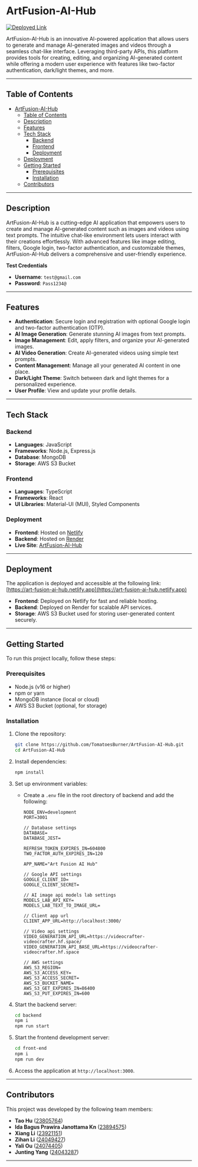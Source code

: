 # ArtFusion-AI-Hub

<a href="https://art-fusion-ai-hub.netlify.app" target="_blank">
  <img src="https://img.shields.io/badge/Deployed%20Link-Click%20Here-brightgreen" alt="Deployed Link">
</a>

<br/>

ArtFusion-AI-Hub is an innovative AI-powered application that allows users to generate and manage AI-generated images and videos through a seamless chat-like interface. Leveraging third-party APIs, this platform provides tools for creating, editing, and organizing AI-generated content while offering a modern user experience with features like two-factor authentication, dark/light themes, and more.

---

## Table of Contents

-   [ArtFusion-AI-Hub](#artfusion-ai-hub)
    -   [Table of Contents](#table-of-contents)
    -   [Description](#description)
    -   [Features](#features)
    -   [Tech Stack](#tech-stack)
        -   [Backend](#backend)
        -   [Frontend](#frontend)
        -   [Deployment](#deployment)
    -   [Deployment](#deployment-1)
    -   [Getting Started](#getting-started)
        -   [Prerequisites](#prerequisites)
        -   [Installation](#installation)
    -   [Contributors](#contributors)

---

## Description

ArtFusion-AI-Hub is a cutting-edge AI application that empowers users to create and manage AI-generated content such as images and videos using text prompts. The intuitive chat-like environment lets users interact with their creations effortlessly. With advanced features like image editing, filters, Google login, two-factor authentication, and customizable themes, ArtFusion-AI-Hub delivers a comprehensive and user-friendly experience.

**Test Credentials**

-   **Username**: `test@gmail.com`
-   **Password**: `Pass1234@`

---

## Features

-   **Authentication**: Secure login and registration with optional Google login and two-factor authentication (OTP).
-   **AI Image Generation**: Generate stunning AI images from text prompts.
-   **Image Management**: Edit, apply filters, and organize your AI-generated images.
-   **AI Video Generation**: Create AI-generated videos using simple text prompts.
-   **Content Management**: Manage all your generated AI content in one place.
-   **Dark/Light Theme**: Switch between dark and light themes for a personalized experience.
-   **User Profile**: View and update your profile details.

---

## Tech Stack

### Backend

-   **Languages**: JavaScript
-   **Frameworks**: Node.js, Express.js
-   **Database**: MongoDB
-   **Storage**: AWS S3 Bucket

### Frontend

-   **Languages**: TypeScript
-   **Frameworks**: React
-   **UI Libraries**: Material-UI (MUI), Styled Components

### Deployment

-   **Frontend**: Hosted on [Netlify](https://www.netlify.com/)
-   **Backend**: Hosted on [Render](https://render.com/)
-   **Live Site**: [ArtFusion-AI-Hub](https://art-fusion-ai-hub.netlify.app)

---

## Deployment

The application is deployed and accessible at the following link:  
[https://art-fusion-ai-hub.netlify.app](https://art-fusion-ai-hub.netlify.app)

-   **Frontend**: Deployed on Netlify for fast and reliable hosting.
-   **Backend**: Deployed on Render for scalable API services.
-   **Storage**: AWS S3 Bucket used for storing user-generated content securely.

---

## Getting Started

To run this project locally, follow these steps:

### Prerequisites

-   Node.js (v16 or higher)
-   npm or yarn
-   MongoDB instance (local or cloud)
-   AWS S3 Bucket (optional, for storage)

### Installation

1. Clone the repository:
    ```bash
    git clone https://github.com/TomatoesBurner/ArtFusion-AI-Hub.git
    cd ArtFusion-AI-Hub
    ```
2. Install dependencies:
    ```bash
    npm install
    ```
3. Set up environment variables:

    - Create a `.env` file in the root directory of backend and add the following:

        ```env
        NODE_ENV=development
        PORT=3001

        // Database settings
        DATABASE=
        DATABASE_JEST=

        REFRESH_TOKEN_EXPIRES_IN=604800
        TWO_FACTOR_AUTH_EXPIRES_IN=120

        APP_NAME="Art Fusion AI Hub"

        // Google API settings
        GOOGLE_CLIENT_ID=
        GOOGLE_CLIENT_SECRET=

        // AI image api models lab settings
        MODELS_LAB_API_KEY=
        MODELS_LAB_TEXT_TO_IMAGE_URL=

        // Client app url
        CLIENT_APP_URL=http://localhost:3000/

        // Video api settings
        VIDEO_GENERATION_API_URL=https://videocrafter-videocrafter.hf.space/
        VIDEO_GENERATION_API_BASE_URL=https://videocrafter-videocrafter.hf.space

        // AWS settings
        AWS_S3_REGION=
        AWS_S3_ACCESS_KEY=
        AWS_S3_ACCESS_SECRET=
        AWS_S3_BUCKET_NAME=
        AWS_S3_GET_EXPIRES_IN=86400
        AWS_S3_PUT_EXPIRES_IN=600
        ```

4. Start the backend server:
    ```bash
    cd backend
    npm i
    npm run start
    ```
5. Start the frontend development server:

    ```bash
    cd front-end
    npm i
    npm run dev
    ```

6. Access the application at `http://localhost:3000`.

---

## Contributors

This project was developed by the following team members:

-   **Tao Hu** ([23805764](mailto:tao.hu@example.com))
-   **Ida Bagus Prawira Janottama Kn** ([23894575](mailto:idabagus@example.com))
-   **Xiang Li** ([23921151](mailto:xiang.li@example.com))
-   **Zihan Li** ([24049427](mailto:zihan.li@example.com))
-   **Yali Ou** ([24074405](mailto:yali.ou@example.com))
-   **Junting Yang** ([24043287](mailto:junting.yang@example.com))

---
